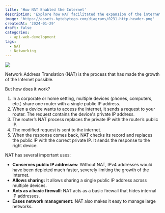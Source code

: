 ```yaml
---
title: 'How NAT Enabled the Internet'
description: 'Explore how NAT facilitated the expansion of the internet.'
image: 'https://assets.bytebytego.com/diagrams/0231-http-header.png'
createdAt: '2024-01-29'
draft: false
categories:
  - api-web-development
tags:
  - NAT
  - Networking
---
```


![](https://assets.bytebytego.com/diagrams/0231-http-header.png)

Network Address Translation (NAT) is the process that has made the growth of the Internet possible.

But how does it work?

1. In a corporate or home setting, multiple devices (phones, computers, etc.) share one router with a single public IP address.
2. When a device wants to access the internet, it sends a request to your router. The request contains the device's private IP address.
3. The router’s NAT process replaces the private IP with the router’s public IP.
4. The modified request is sent to the internet.
5. When the response comes back, NAT checks its record and replaces the public IP with the correct private IP. It sends the response to the right device.

NAT has several important uses:

*   **Conserves public IP addresses:** Without NAT, IPv4 addresses would have been depleted much faster, severely limiting the growth of the Internet.
*   **Allows sharing:** It allows sharing a single public IP address across multiple devices.
*   **Acts as a basic firewall:** NAT acts as a basic firewall that hides internal IP addresses.
*   **Eases network management:** NAT also makes it easy to manage large networks.
